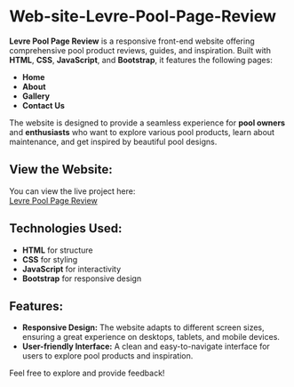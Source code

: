 # Web-site-Levre-Pool-Page-Review

**Levre Pool Page Review** is a responsive front-end website offering comprehensive pool product reviews, guides, and inspiration. Built with **HTML**, **CSS**, **JavaScript**, and **Bootstrap**, it features the following pages:
- **Home**  
- **About**  
- **Gallery**  
- **Contact Us**  


The website is designed to provide a seamless experience for **pool owners** and **enthusiasts** who want to explore various pool products, learn about maintenance, and get inspired by beautiful pool designs.

## View the Website:
You can view the live project here:  
[Levre Pool Page Review](https://lever-pool-review.onrender.com/)

## Technologies Used:
- **HTML** for structure  
- **CSS** for styling  
- **JavaScript** for interactivity  
- **Bootstrap** for responsive design

## Features:
- **Responsive Design:** The website adapts to different screen sizes, ensuring a great experience on desktops, tablets, and mobile devices.  
- **User-friendly Interface:** A clean and easy-to-navigate interface for users to explore pool products and inspiration.

Feel free to explore and provide feedback!
